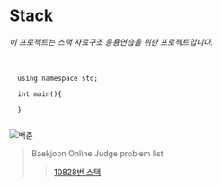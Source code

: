 # Stack

###### 이 프로젝트는 스택 자료구조 응용연습을 위한 프로젝트입니다.

<pre>
  <code>
  using namespace std;
  
  int main(){
      
  }
  </code>
</pre>

![백준](./10828/백준.png)

> Baekjoon Online Judge problem list
>   >[10828번 스택](https://www.acmicpc.net/problem/10828)
